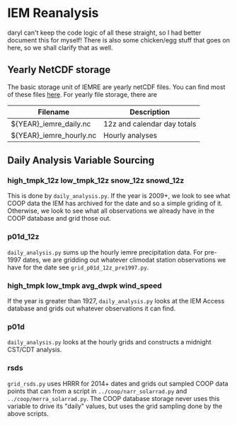 # IEM Reanalysis

daryl can't keep the code logic of all these straight, so I had better document
this for myself!  There is also some chicken/egg stuff that goes on here, so we
shall clarify that as well.

## Yearly NetCDF storage

The basic storage unit of IEMRE are yearly netCDF files. You can find most of these files [here](https://mesonet.agron.iastate.edu/onsite/iemre/).  For yearly file storage, there are

| Filename | Description |
| ---- | --- |
| ${YEAR}_iemre_daily.nc | 12z and calendar day totals |
| ${YEAR}_iemre_hourly.nc | Hourly analyses |

## Daily Analysis Variable Sourcing

### high_tmpk_12z low_tmpk_12z snow_12z snowd_12z

This is done by `daily_analysis.py`. If the year is 2009+, we look to see what COOP data the IEM has archived for the date and so a simple griding of it.  Otherwise, we look to see what all observations we already have in the COOP database and grid those out.

### p01d_12z

`daily_analysis.py` sums up the hourly iemre precipitation data. For pre-1997 dates, we are gridding out whatever climodat station observations we have for the date see `grid_p01d_12z_pre1997.py`.

### high_tmpk low_tmpk avg_dwpk wind_speed

If the year is greater than 1927, `daily_analysis.py` looks at the IEM Access database and grids out whatever observations it can find.

### p01d

`daily_analysis.py` looks at the hourly grids and constructs a midnight CST/CDT analysis.

### rsds

`grid_rsds.py` uses HRRR for 2014+ dates and grids out sampled COOP data points that can from a script in `../coop/narr_solarrad.py` and `../coop/merra_solarrad.py`.  The COOP database storage never uses this variable to drive its "daily" values, but uses the grid sampling done by the above scripts.
